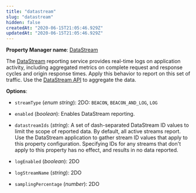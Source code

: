 ```yaml
---
title: "datastream"
slug: "datastream"
hidden: false
createdAt: "2020-06-15T21:05:46.929Z"
updatedAt: "2020-06-15T21:05:46.929Z"
---
```

__Property Manager name__: [DataStream](https://control.akamai.com/wh/CUSTOMER/AKAMAI/en-US/WEBHELP/property-manager/property-manager-help/csh_lookup.html?id=PM_9005)

The [DataStream](https://learn.akamai.com/en-us/products/web_performance/datastream.html) reporting service provides real-time logs on application activity, including aggregated metrics on complete request and response cycles and origin response times.  Apply this behavior to report on this set of traffic.  Use the [DataStream API](https://developer.akamai.com/api/web_performance/datastream/v1.html) to aggregate the data.

__Options__:

<div class="option" markdown="1" id="datastream.streamType" >

- `streamType` (_enum string_): 2DO: `BEACON`, `BEACON_AND_LOG`, `LOG`

</div>

<div class="option" markdown="1" id="datastream.enabled" >

- `enabled` (_boolean_): Enables DataStream reporting.

</div>

<div class="option" markdown="1" id="datastream.datastreamIds" >

- `datastreamIds` (_string_): A set of dash-separated DataStream ID values to limit the scope of reported data. By default, all active streams report. Use the DataStream application to gather stream ID values that apply to this property configuration. Specifying IDs for any streams that don't apply to this property has no effect, and results in no data reported.

</div>

<div class="option" markdown="1" id="datastream.logEnabled" >

- `logEnabled` (_boolean_): 2DO

</div>

<div class="option" markdown="1" id="datastream.logStreamName" >

- `logStreamName` (_string_): 2DO

</div>

<div class="option" markdown="1" id="datastream.samplingPercentage" >

- `samplingPercentage` (_number_): 2DO

</div>

</div>

<div class="feature" data-feature="dcp" markdown="1">
